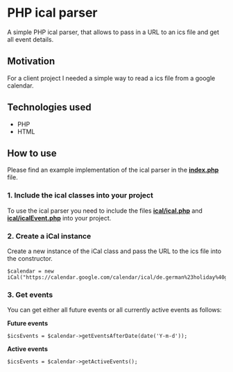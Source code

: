 # PHP ical parser
A simple PHP ical parser, that allows to pass in a URL to an ics file and get all event details.

## Motivation
For a client project I needed a simple way to read a ics file from a google calendar.

## Technologies used
- PHP
- HTML

## How to use
Please find an example implementation of the ical parser in the **[index.php](index.php)** file.

### 1. Include the ical classes into your project
To use the ical parser you need to include the files **[ical/ical.php](ical/ical.php)** and **[ical/icalEvent.php](ical/icalEvent.php)** into your project.

### 2. Create a iCal instance
Create a new instance of the iCal class and pass the URL to the ics file into the constructor.

```
$calendar = new iCal("https://calendar.google.com/calendar/ical/de.german%23holiday%40group.v.calendar.google.com/public/basic.ics");
```

### 3. Get events
You can get either all future events or all currently active events as follows:

**Future events**
```
$icsEvents = $calendar->getEventsAfterDate(date('Y-m-d'));
```

**Active events**
```
$icsEvents = $calendar->getActiveEvents();
```
